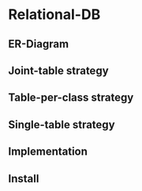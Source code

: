 # Relational-DB

## ER-Diagram



## Joint-table strategy



## Table-per-class strategy



## Single-table strategy



## Implementation


## Install
